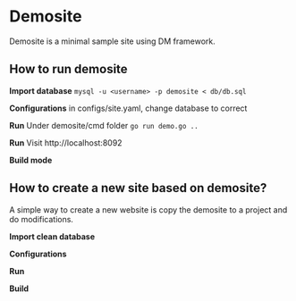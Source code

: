 Demosite
==========
Demosite is a minimal sample site using DM framework.

How to run demosite
---------------
**Import database**
`mysql -u <username> -p demosite < db/db.sql`

**Configurations**
in configs/site.yaml, change database to correct

**Run**
Under demosite/cmd folder
`go run demo.go ..`

**Run**
Visit http://localhost:8092

**Build mode**

How to create a new site based on demosite?
----------------
A simple way to create a new website is copy the demosite to a project and do modifications.

**Import clean database**

**Configurations**

**Run**

**Build**
